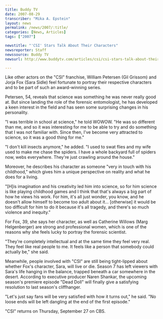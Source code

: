```yaml
---
title: Buddy TV
date: 2007-08-29
transcriber: "Mika A. Epstein"
layout: news
permalink: /news/2007/:title/
categories: [News, Articles]
tags: ["2007"]

newstitle: "'CSI' Stars Talk About Their Characters"
newsreporter: Staff
newssource: Buddy TV
newsurl: http://www.buddytv.com/articles/csi/csi-stars-talk-about-their-cha-10021.aspx

---
```


Like other actors on the "CSI" franchise, William Petersen (Gil Grissom) and Jorja Fox (Sara Sidle) feel fortunate to portray their respective characters and to be part of such an award-winning series.

Petersen, 54, reveals that science was something he was never really good at. But since landing the role of the forensic entomologist, he has developed a keen interest in the field and has seen some surprising changes in his personality.

"I was terrible in school at science," he told WOWOW. "He was so different than me, and so it was interesting for me to be able to try and do something that I was not familiar with. Since then, I've become very attracted to science, so it was a good thing for me."

"I don't kill insects anymore," he added. "I used to swat flies and my wife used to make me chase the spiders. I have a whole backyard full of spiders now, webs everywhere. They're just crawling around the house."

Moreover, he describes his character as someone "very in touch with his childhood," which gives him a unique perspective on reality and what he does for a living.

"[H]is imagination and his creativity led him into science, so for him science is like playing childhood games and I think that that's always a big part of how he views his work. For him, it's all just wonder, you know, and he doesn't allow himself to become too adult about it... [otherwise] it would be too difficult for him to do it because it's all tragedy, and there's so much violence and inequity."

For Fox, 39, she says her character, as well as Catherine Willows (Marg Helgenberger) are strong and professional women, which is one of the reasons why she feels lucky to portray the forensic scientist.

"They're completely intellectual and at the same time they feel very real. They feel like real people to me. It feels like a person that somebody could actually be," she said.

Meanwhile, people involved with "CSI" are still being tight-lipped about whether Fox's character, Sara, will live or die. Season 7 has left viewers with Sara's life hanging in the balance, trapped beneath a car somewhere in the desert. According to executive producer Naren Shankar, the upcoming season's premiere episode "Dead Doll" will finally give a satisfying resolution to last season's cliffhanger.

"Let's just say fans will be very satisfied with how it turns out," he said. "No loose ends will be left dangling at the end of the first episode."

"CSI" returns on Thursday, September 27 on CBS.
